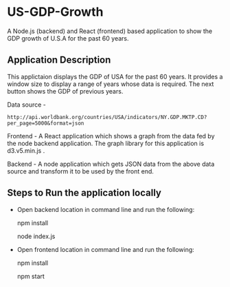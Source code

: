 # US-GDP-Growth
A Node.js (backend) and React (frontend) based application to show the GDP growth of U.S.A for the past 60 years.

## Application Description

This applictaion displays the GDP of USA for the past 60 years.
It provides a window size to display a range of years whose data is required.
The next button shows the GDP of previous years.

Data source -

	http://api.worldbank.org/countries/USA/indicators/NY.GDP.MKTP.CD?per_page=5000&format=json

Frontend - A React application which shows a graph from the data fed by the node backend application. The graph library for this application is d3.v5.min.js .

Backend - A node application which gets JSON data from the above data source and transform it to be used by the front end.

## Steps to Run the application locally

* Open backend location in command line and run the following:

	npm install

	node index.js

* Open frontend location in command line and run the following:

	npm install

	npm start